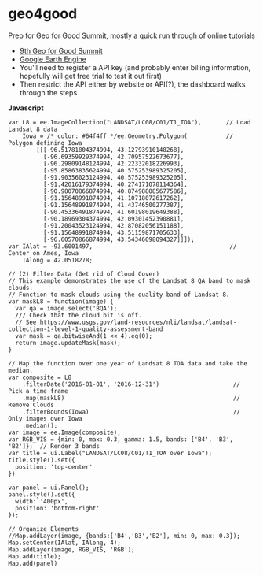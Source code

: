 # geo4good
Prep for Geo for Good Summit, mostly a quick run through of online tutorials

* [9th Geo for Good Summit](https://earthoutreachonair.withgoogle.com/events/geoforgood20)
* [Google Earth Engine](https://earthengine.google.com/)
* You'll need to register a API key (and probably enter billing information, hopefully will get free trial to test it out first)
* Then restrict the API either by website or API(?), the dashboard walks through the steps

**Javascript**

```
var L8 = ee.ImageCollection("LANDSAT/LC08/C01/T1_TOA"),       // Load Landsat 8 data
    Iowa = /* color: #64f4ff */ee.Geometry.Polygon(           // Polygon defining Iowa
        [[[-96.51781804374994, 43.12793910148268],
          [-96.69359929374994, 42.70957522673677],
          [-96.29809148124994, 42.22332018226993],
          [-95.85863835624994, 40.575253989325205],
          [-91.90356023124994, 40.575253989325205],
          [-91.42016179374994, 40.274171078114364],
          [-90.98070866874994, 40.874988085677586],
          [-91.15648991874994, 41.10718072617262],
          [-91.15648991874994, 41.43746500277387],
          [-90.45336491874994, 41.60198019649388],
          [-90.18969304374994, 42.09301452390881],
          [-91.20043523124994, 42.87082056151188],
          [-91.15648991874994, 43.51159871705633],
          [-96.60570866874994, 43.54346098094327]]]);
var IAlat = -93.6001497,                                       // Center on Ames, Iowa
    IAlong = 42.0518278;

// (2) Filter Data (Get rid of Cloud Cover)
// This example demonstrates the use of the Landsat 8 QA band to mask clouds.
// Function to mask clouds using the quality band of Landsat 8.
var maskL8 = function(image) {
  var qa = image.select('BQA');
  /// Check that the cloud bit is off.
  // See https://www.usgs.gov/land-resources/nli/landsat/landsat-collection-1-level-1-quality-assessment-band
  var mask = qa.bitwiseAnd(1 << 4).eq(0);
  return image.updateMask(mask);
}

// Map the function over one year of Landsat 8 TOA data and take the median.
var composite = L8
    .filterDate('2016-01-01', '2016-12-31')                     // Pick a time frame
    .map(maskL8)                                                // Remove Clouds
    .filterBounds(Iowa)                                         // Only images over Iowa
    .median();
var image = ee.Image(composite);
var RGB_VIS = {min: 0, max: 0.3, gamma: 1.5, bands: ['B4', 'B3', 'B2']};  // Render 3 bands
var title = ui.Label("LANDSAT/LC08/C01/T1_TOA over Iowa");
title.style().set({
  position: 'top-center'
})

var panel = ui.Panel();
panel.style().set({
  width: '400px',
  position: 'bottom-right'
});

// Organize Elements
//Map.addLayer(image, {bands:['B4','B3','B2'], min: 0, max: 0.3});
Map.setCenter(IAlat, IAlong, 4);
Map.addLayer(image, RGB_VIS, 'RGB');
Map.add(title);
Map.add(panel)

```
